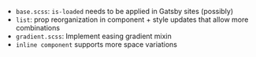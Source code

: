 - `base.scss`: `is-loaded` needs to be applied in Gatsby sites (possibly)
- `list`: prop reorganization in component + style updates that allow more combinations
- `gradient.scss`: Implement easing gradient mixin
- `inline component` supports more space variations

